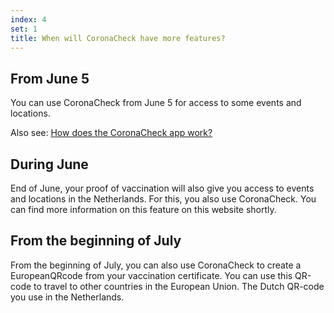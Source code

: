 ```yaml
---
index: 4
set: 1
title: When will CoronaCheck have more features?
---
```

## From June 5

You can use CoronaCheck from June 5 for access to some events and locations.

Also see: [How does the CoronaCheck app work?](/en/faq/1-hoe-werkt-de-coronacheck-app/)

## During June

End of June, your proof of vaccination will also give you access to events and locations in the Netherlands. For this, you also use CoronaCheck. You can find more information on this feature on this website shortly.

## From the beginning of July

From the beginning of July, you can also use CoronaCheck to create a EuropeanQRcode from your vaccination certificate. You can use this QR-code to travel to other countries in the European Union. The Dutch QR-code you use in the Netherlands.
